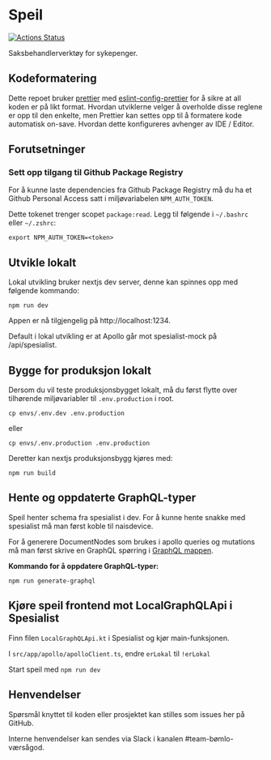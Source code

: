# Speil

[![Actions Status](https://github.com/navikt/helse-speil/workflows/master/badge.svg)](https://github.com/navikt/helse-speil/actions)

Saksbehandlerverktøy for sykepenger.

## Kodeformatering

Dette repoet bruker [prettier](https://prettier.io/) med [eslint-config-prettier](https://github.com/prettier/eslint-config-prettier)
for å sikre at all koden er på likt format. Hvordan utviklerne velger å overholde disse reglene er opp til den enkelte, men
Prettier kan settes opp til å formatere kode automatisk on-save. Hvordan dette konfigureres avhenger av IDE / Editor.

## Forutsetninger

### Sett opp tilgang til Github Package Registry

For å kunne laste dependencies fra Github Package Registry
må du ha et Github Personal Access satt i miljøvariabelen `NPM_AUTH_TOKEN`.

Dette tokenet trenger scopet `package:read`. Legg til følgende i `~/.bashrc` eller `~/.zshrc`:

```shell
export NPM_AUTH_TOKEN=<token>
```

## Utvikle lokalt

Lokal utvikling bruker nextjs dev server, denne kan spinnes opp med følgende kommando:

```shell
npm run dev
```

Appen er nå tilgjengelig på http://localhost:1234.

Default i lokal utvikling er at Apollo går mot spesialist-mock på /api/spesialist.

## Bygge for produksjon lokalt

Dersom du vil teste produksjonsbygget lokalt, må du først flytte over tilhørende miljøvariabler til `.env.production` i root.

```shell
cp envs/.env.dev .env.production
```

eller

```shell
cp envs/.env.production .env.production
```

Deretter kan nextjs produksjonsbygg kjøres med:

```shell
npm run build
```

## Hente og oppdaterte GraphQL-typer

Speil henter schema fra spesialist i dev. For å kunne hente snakke med spesialist må man først koble til naisdevice.

For å generere DocumentNodes som brukes i apollo queries og mutations må man først skrive en GraphQL spørring i [GraphQL mappen](src/io/graphql).

**Kommando for å oppdatere GraphQL-typer:**

```shell
npm run generate-graphql
```

## Kjøre speil frontend mot LocalGraphQLApi i Spesialist

Finn filen `LocalGraphQLApi.kt` i Spesialist og kjør main-funksjonen.

I `src/app/apollo/apolloClient.ts`, endre `erLokal` til `!erLokal`

Start speil med `npm run dev`

## Henvendelser

Spørsmål knyttet til koden eller prosjektet kan stilles som issues her på GitHub.

Interne henvendelser kan sendes via Slack i kanalen #team-bømlo-værsågod.
